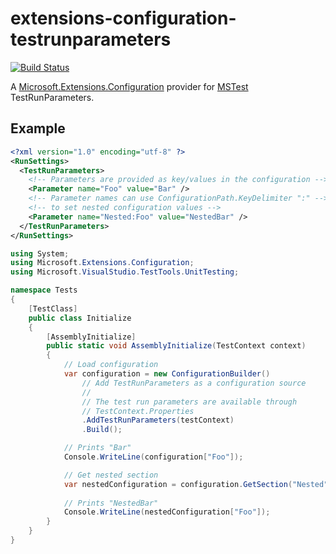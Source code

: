 # extensions-configuration-testrunparameters

[![Build Status](https://milestonetg.visualstudio.com/Milestone/_apis/build/status/milestonetg.extensions-configuration-testrunparameters?branchName=master)](https://milestonetg.visualstudio.com/Milestone/_build/latest?definitionId=42&branchName=master)

A [Microsoft.Extensions.Configuration](https://docs.microsoft.com/en-us/dotnet/api/microsoft.extensions.configuration) provider for [MSTest](https://github.com/microsoft/testfx) TestRunParameters. 

## Example

```xml
<?xml version="1.0" encoding="utf-8" ?>
<RunSettings>
  <TestRunParameters>
    <!-- Parameters are provided as key/values in the configuration -->
    <Parameter name="Foo" value="Bar" />
    <!-- Parameter names can use ConfigurationPath.KeyDelimiter ":" -->
    <!-- to set nested configuration values -->
    <Parameter name="Nested:Foo" value="NestedBar" />
  </TestRunParameters>
</RunSettings>
```

```csharp
using System;
using Microsoft.Extensions.Configuration;
using Microsoft.VisualStudio.TestTools.UnitTesting;

namespace Tests
{
    [TestClass]
    public class Initialize
    {
        [AssemblyInitialize]
        public static void AssemblyInitialize(TestContext context)
        {
            // Load configuration
            var configuration = new ConfigurationBuilder()
                // Add TestRunParameters as a configuration source
                //
                // The test run parameters are available through 
                // TestContext.Properties
                .AddTestRunParameters(testContext)
                .Build();

            // Prints "Bar"
            Console.WriteLine(configuration["Foo"]);

            // Get nested section
            var nestedConfiguration = configuration.GetSection("Nested");
            
            // Prints "NestedBar"
            Console.WriteLine(nestedConfiguration["Foo"]);
        }
    }
}
```
